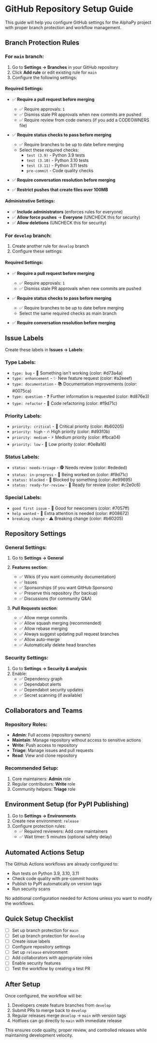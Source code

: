 # GitHub Repository Setup Guide

This guide will help you configure GitHub settings for the AlphaPy project with proper branch protection and workflow management.

## Branch Protection Rules

### For `main` branch:

1. Go to **Settings → Branches** in your GitHub repository
2. Click **Add rule** or edit existing rule for `main`
3. Configure the following settings:

#### Required Settings:
- ✅ **Require a pull request before merging**
  - ✅ Require approvals: `1`
  - ✅ Dismiss stale PR approvals when new commits are pushed
  - ✅ Require review from code owners (if you add a CODEOWNERS file)

- ✅ **Require status checks to pass before merging**
  - ✅ Require branches to be up to date before merging
  - Select these required checks:
    - `test (3.9)` - Python 3.9 tests
    - `test (3.10)` - Python 3.10 tests  
    - `test (3.11)` - Python 3.11 tests
    - `pre-commit` - Code quality checks

- ✅ **Require conversation resolution before merging**
- ✅ **Restrict pushes that create files over 100MB**

#### Administrative Settings:
- ✅ **Include administrators** (enforces rules for everyone)
- ✅ **Allow force pushes** → **Everyone** (UNCHECK this for security)
- ✅ **Allow deletions** (UNCHECK this for security)

### For `develop` branch:

1. Create another rule for `develop` branch
2. Configure these settings:

#### Required Settings:
- ✅ **Require a pull request before merging**
  - ✅ Require approvals: `1`
  - ✅ Dismiss stale PR approvals when new commits are pushed

- ✅ **Require status checks to pass before merging**
  - ✅ Require branches to be up to date before merging
  - Select the same required checks as main branch

- ✅ **Require conversation resolution before merging**

## Issue Labels

Create these labels in **Issues → Labels**:

### Type Labels:
- `type: bug` - 🐛 Something isn't working (color: #d73a4a)
- `type: enhancement` - ✨ New feature request (color: #a2eeef)
- `type: documentation` - 📚 Documentation improvements (color: #0075ca)
- `type: question` - ❓ Further information is requested (color: #d876e3)
- `type: refactor` - 🔨 Code refactoring (color: #f9d71c)

### Priority Labels:
- `priority: critical` - 🚨 Critical priority (color: #b60205)
- `priority: high` - 🔥 High priority (color: #d93f0b)
- `priority: medium` - ⚡ Medium priority (color: #fbca04)
- `priority: low` - 🐌 Low priority (color: #0e8a16)

### Status Labels:
- `status: needs-triage` - 🕵️ Needs review (color: #ededed)
- `status: in-progress` - 🚧 Being worked on (color: #f9d71c)
- `status: blocked` - 🚫 Blocked by something (color: #e99695)
- `status: ready-for-review` - 👀 Ready for review (color: #c2e0c6)

### Special Labels:
- `good first issue` - 👋 Good for newcomers (color: #7057ff)
- `help wanted` - 🙏 Extra attention is needed (color: #008672)
- `breaking change` - ⚠️ Breaking change (color: #b60205)

## Repository Settings

### General Settings:
1. Go to **Settings → General**
2. **Features section**:
   - ✅ Wikis (if you want community documentation)
   - ✅ Issues
   - ✅ Sponsorships (if you want GitHub Sponsors)
   - ✅ Preserve this repository (for backup)
   - ✅ Discussions (for community Q&A)

3. **Pull Requests section**:
   - ✅ Allow merge commits
   - ✅ Allow squash merging (recommended)
   - ✅ Allow rebase merging
   - ✅ Always suggest updating pull request branches
   - ✅ Allow auto-merge
   - ✅ Automatically delete head branches

### Security Settings:
1. Go to **Settings → Security & analysis**
2. Enable:
   - ✅ Dependency graph
   - ✅ Dependabot alerts
   - ✅ Dependabot security updates
   - ✅ Secret scanning (if available)

## Collaborators and Teams

### Repository Roles:
- **Admin**: Full access (repository owners)
- **Maintain**: Manage repository without access to sensitive actions
- **Write**: Push access to repository
- **Triage**: Manage issues and pull requests
- **Read**: View and clone repository

### Recommended Setup:
1. Core maintainers: **Admin** role
2. Regular contributors: **Write** role
3. Community helpers: **Triage** role

## Environment Setup (for PyPI Publishing)

1. Go to **Settings → Environments**
2. Create new environment: `release`
3. Configure protection rules:
   - ✅ Required reviewers: Add core maintainers
   - ✅ Wait timer: 5 minutes (optional safety delay)

## Automated Actions Setup

The GitHub Actions workflows are already configured to:
- Run tests on Python 3.9, 3.10, 3.11
- Check code quality with pre-commit hooks
- Publish to PyPI automatically on version tags
- Run security scans

No additional configuration needed for Actions unless you want to modify the workflows.

## Quick Setup Checklist

- [ ] Set up branch protection for `main`
- [ ] Set up branch protection for `develop`  
- [ ] Create issue labels
- [ ] Configure repository settings
- [ ] Set up `release` environment
- [ ] Add collaborators with appropriate roles
- [ ] Enable security features
- [ ] Test the workflow by creating a test PR

## After Setup

Once configured, the workflow will be:
1. Developers create feature branches from `develop`
2. Submit PRs to merge back to `develop`
3. Regular releases merge `develop` → `main` with version tags
4. Hotfixes can go directly to `main` with immediate release

This ensures code quality, proper review, and controlled releases while maintaining development velocity.